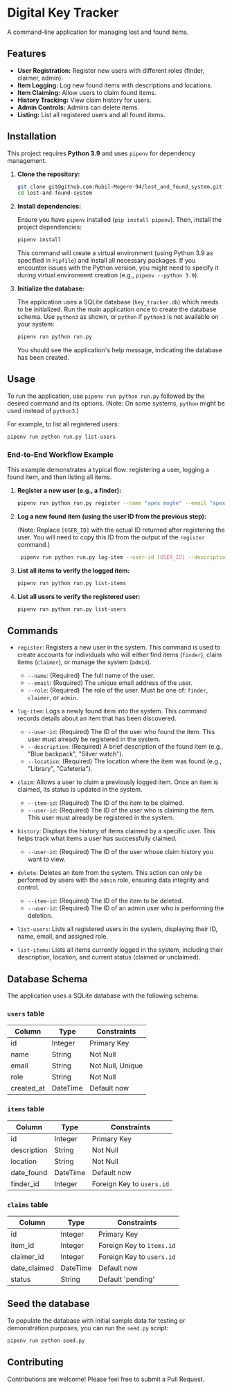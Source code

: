 # Digital Key Tracker

A command-line application for managing lost and found items.

## Features

*   **User Registration:** Register new users with different roles (finder, claimer, admin).
*   **Item Logging:** Log new found items with descriptions and locations.
*   **Item Claiming:** Allow users to claim found items.
*   **History Tracking:** View claim history for users.
*   **Admin Controls:** Admins can delete items.
*   **Listing:** List all registered users and all found items.

## Installation

This project requires **Python 3.9** and uses `pipenv` for dependency management.

1.  **Clone the repository:**

    ```bash
    git clone git@github.com:Rubil-Mogere-94/lost_and_found_system.git
    cd lost-and-found-system
    ```

2.  **Install dependencies:**

    Ensure you have `pipenv` installed (`pip install pipenv`). Then, install the project dependencies:

    ```bash
    pipenv install
    ```

    This command will create a virtual environment (using Python 3.9 as specified in `Pipfile`) and install all necessary packages. If you encounter issues with the Python version, you might need to specify it during virtual environment creation (e.g., `pipenv --python 3.9`).

3.  **Initialize the database:**

    The application uses a SQLite database (`key_tracker.db`) which needs to be initialized. Run the main application once to create the database schema. Use `python3` as shown, or `python` if `python3` is not available on your system:

    ```bash
    pipenv run python run.py
    ```

    You should see the application's help message, indicating the database has been created.

## Usage

To run the application, use `pipenv run python run.py` followed by the desired command and its options. (Note: On some systems, `python` might be used instead of `python3`.)

For example, to list all registered users:

```bash
pipenv run python run.py list-users
```



### End-to-End Workflow Example

This example demonstrates a typical flow: registering a user, logging a found item, and then listing all items.

1.  **Register a new user (e.g., a finder):**

    ```bash
    pipenv run python run.py register --name "apex moghe" --email "apex.moghe@gmail.com" --role finder
    ```

2.  **Log a new found item (using the user ID from the previous step):**

    (Note: Replace `[USER_ID]` with the actual ID returned after registering the user. You will need to copy this ID from the output of the `register` command.)

    ```bash
     pipenv run python run.py log-item --user-id [USER_ID] --description "Blue backpack" --location "Library"
    ```

3.  **List all items to verify the logged item:**

    ```bash
    pipenv run python run.py list-items
    ```

4.  **List all users to verify the registered user:**

    ```bash
    pipenv run python run.py list-users
    ```

## Commands

*   `register`: Registers a new user in the system. This command is used to create accounts for individuals who will either find items (`finder`), claim items (`claimer`), or manage the system (`admin`).
    *   `--name`: (Required) The full name of the user.
    *   `--email`: (Required) The unique email address of the user.
    *   `--role`: (Required) The role of the user. Must be one of: `finder`, `claimer`, or `admin`.

*   `log-item`: Logs a newly found item into the system. This command records details about an item that has been discovered.
    *   `--user-id`: (Required) The ID of the user who found the item. This user must already be registered in the system.
    *   `--description`: (Required) A brief description of the found item (e.g., "Blue backpack", "Silver watch").
    *   `--location`: (Required) The location where the item was found (e.g., "Library", "Cafeteria").

*   `claim`: Allows a user to claim a previously logged item. Once an item is claimed, its status is updated in the system.
    *   `--item-id`: (Required) The ID of the item to be claimed.
    *   `--user-id`: (Required) The ID of the user who is claiming the item. This user must already be registered in the system.

*   `history`: Displays the history of items claimed by a specific user. This helps track what items a user has successfully claimed.
    *   `--user-id`: (Required) The ID of the user whose claim history you want to view.

*   `delete`: Deletes an item from the system. This action can only be performed by users with the `admin` role, ensuring data integrity and control.
    *   `--item-id`: (Required) The ID of the item to be deleted.
    *   `--user-id`: (Required) The ID of an admin user who is performing the deletion.

*   `list-users`: Lists all registered users in the system, displaying their ID, name, email, and assigned role.

*   `list-items`: Lists all items currently logged in the system, including their description, location, and current status (claimed or unclaimed).

## Database Schema

The application uses a SQLite database with the following schema:

### `users` table

| Column | Type | Constraints |
| --- | --- | --- |
| id | Integer | Primary Key |
| name | String | Not Null |
| email | String | Not Null, Unique |
| role | String | Not Null |
| created_at | DateTime | Default now |

### `items` table

| Column | Type | Constraints |
| --- | --- | --- |
| id | Integer | Primary Key |
| description | String | Not Null |
| location | String | Not Null |
| date_found | DateTime | Default now |
| finder_id | Integer | Foreign Key to `users.id` |

### `claims` table

| Column | Type | Constraints |
| --- | --- | --- |
| id | Integer | Primary Key |
| item_id | Integer | Foreign Key to `items.id` |
| claimer_id | Integer | Foreign Key to `users.id` |
| date_claimed | DateTime | Default now |
| status | String | Default 'pending' |

## Seed the database

To populate the database with initial sample data for testing or demonstration purposes, you can run the `seed.py` script:

```bash
pipenv run python seed.py
```

## Contributing

Contributions are welcome! Please feel free to submit a Pull Request.
